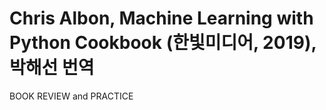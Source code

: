 # Chris Albon, Machine Learning with Python Cookbook (한빛미디어, 2019), 박해선 번역
BOOK REVIEW and PRACTICE
